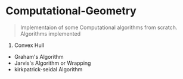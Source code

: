 # Computational-Geometry
> Implementaion of some Computational algorithms from scratch.
Algorithms implemented
1. Convex Hull
  - Graham's Algorithm
  - Jarvis's Algorithm or Wrapping
  - kirkpatrick-seidal Algorithm
